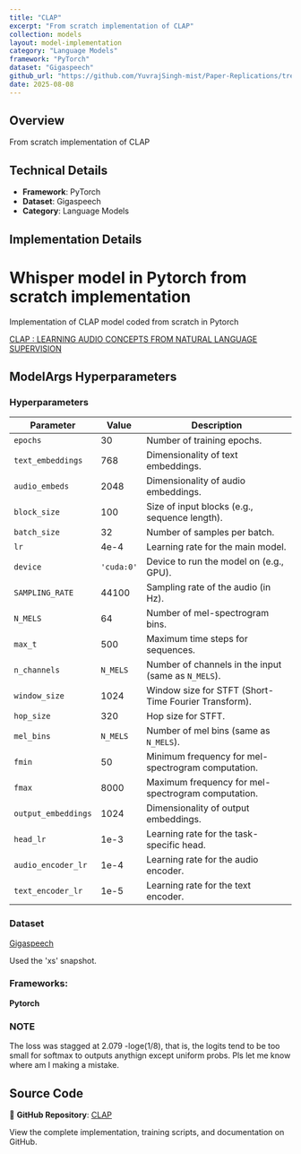 ```yaml
---
title: "CLAP"
excerpt: "From scratch implementation of CLAP"
collection: models
layout: model-implementation
category: "Language Models"
framework: "PyTorch"
dataset: "Gigaspeech"
github_url: "https://github.com/YuvrajSingh-mist/Paper-Replications/tree/master/CLAP"
date: 2025-08-08
---
```


## Overview
From scratch implementation of CLAP

## Technical Details
- **Framework**: PyTorch
- **Dataset**: Gigaspeech
- **Category**: Language Models

## Implementation Details

# Whisper model in Pytorch from scratch implementation

Implementation of CLAP model coded from scratch in Pytorch 

[CLAP : LEARNING AUDIO CONCEPTS FROM NATURAL LANGUAGE SUPERVISION](https://arxiv.org/pdf/2206.04769)

## ModelArgs Hyperparameters

### Hyperparameters

| Parameter             | Value       | Description                                                                 |
|-----------------------|-------------|-----------------------------------------------------------------------------|
| `epochs`              | 30          | Number of training epochs.                                                  |
| `text_embeddings`     | 768         | Dimensionality of text embeddings.                                          |
| `audio_embeds`        | 2048        | Dimensionality of audio embeddings.                                         |
| `block_size`          | 100         | Size of input blocks (e.g., sequence length).                               |
| `batch_size`          | 32          | Number of samples per batch.                                                |
| `lr`                  | 4e-4        | Learning rate for the main model.                                           |
| `device`              | `'cuda:0'`  | Device to run the model on (e.g., GPU).                                     |
| `SAMPLING_RATE`       | 44100       | Sampling rate of the audio (in Hz).                                         |
| `N_MELS`              | 64          | Number of mel-spectrogram bins.                                             |
| `max_t`               | 500         | Maximum time steps for sequences.                                           |
| `n_channels`          | `N_MELS`    | Number of channels in the input (same as `N_MELS`).                         |
| `window_size`         | 1024        | Window size for STFT (Short-Time Fourier Transform).                        |
| `hop_size`            | 320         | Hop size for STFT.                                                         |
| `mel_bins`            | `N_MELS`    | Number of mel bins (same as `N_MELS`).                                      |
| `fmin`                | 50          | Minimum frequency for mel-spectrogram computation.                          |
| `fmax`                | 8000        | Maximum frequency for mel-spectrogram computation.                          |
| `output_embeddings`   | 1024        | Dimensionality of output embeddings.                                        |
| `head_lr`             | 1e-3        | Learning rate for the task-specific head.                                   |
| `audio_encoder_lr`    | 1e-4        | Learning rate for the audio encoder.                                        |
| `text_encoder_lr`     | 1e-5        | Learning rate for the text encoder.                                         |

### Dataset

[Gigaspeech](https://huggingface.co/datasets/speechcolab/gigaspeech)

Used the 'xs' snapshot.

### Frameworks:
**Pytorch**

### NOTE
The loss was stagged at 2.079 -loge(1/8), that is, the logits tend to be too small for softmax to outputs anythign except uniform probs. Pls let me know where am I making a mistake.

## Source Code
📁 **GitHub Repository**: [CLAP](https://github.com/YuvrajSingh-mist/Paper-Replications/tree/master/CLAP)

View the complete implementation, training scripts, and documentation on GitHub.
